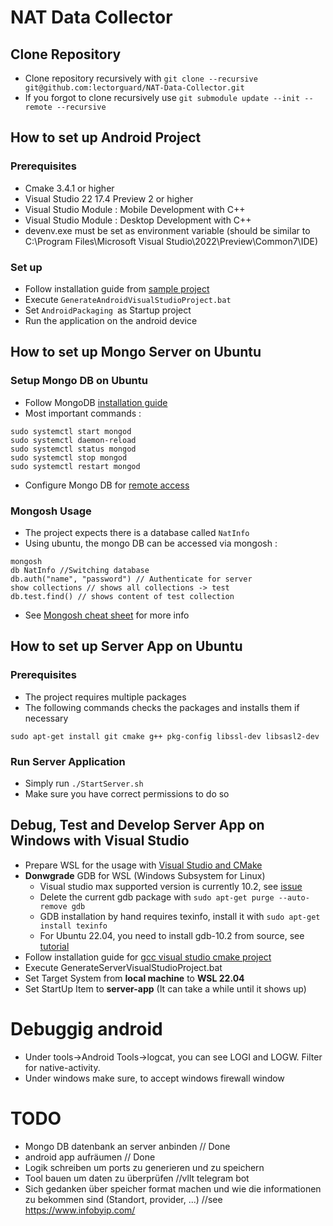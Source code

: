 # NAT Data Collector

## Clone Repository

* Clone repository recursively with `git clone --recursive git@github.com:lectorguard/NAT-Data-Collector.git`
* If you forgot to clone recursively use `git submodule update --init --remote --recursive`

## How to set up Android Project

### Prerequisites

* Cmake 3.4.1 or higher
* Visual Studio 22 17.4 Preview 2 or higher
* Visual Studio Module : Mobile Development with C++
* Visual Studio Module : Desktop Development with C++
* devenv.exe must be set as environment variable (should be similar to C:\Program Files\Microsoft Visual Studio\2022\Preview\Common7\IDE)

### Set up

* Follow installation guide from [sample project](https://github.com/lectorguard/Android-CMake-VisualStudio-Sample)
* Execute `GenerateAndroidVisualStudioProject.bat`
* Set `AndroidPackaging `as Startup project
* Run the application on the android device

## How to set up Mongo Server on Ubuntu

### Setup Mongo DB on Ubuntu

* Follow MongoDB [installation guide](https://www.mongodb.com/docs/manual/tutorial/install-mongodb-on-ubuntu/)
* Most important commands :
```
sudo systemctl start mongod
sudo systemctl daemon-reload
sudo systemctl status mongod
sudo systemctl stop mongod
sudo systemctl restart mongod
```
* Configure Mongo DB for [remote access](https://indianceo.medium.com/how-to-connect-to-your-remote-mongodb-server-68725a8e53f)

### Mongosh Usage

* The project expects there is a database called `NatInfo`
* Using ubuntu, the mongo DB can be accessed via mongosh : 
```
mongosh
db NatInfo //Switching database
db.auth("name", "password") // Authenticate for server
show collections // shows all collections -> test
db.test.find() // shows content of test collection
```
* See [Mongosh cheat sheet](https://www.mongodb.com/developer/products/mongodb/cheat-sheet/) for more info

## How to set up Server App on Ubuntu

### Prerequisites

* The project requires multiple packages
* The following commands checks the packages and installs them if necessary

`sudo apt-get install git cmake g++ pkg-config libssl-dev libsasl2-dev`

### Run Server Application

* Simply run `./StartServer.sh`
* Make sure you have correct permissions to do so

## Debug, Test and Develop Server App on Windows with Visual Studio

* Prepare WSL for the usage with [Visual Studio and CMake](https://learn.microsoft.com/en-us/cpp/build/walkthrough-build-debug-wsl2?view=msvc-170)
* **Donwgrade** GDB for WSL (Windows Subsystem for Linux) 
  * Visual studio max supported version is currently 10.2, see [issue](https://github.com/microsoft/vscode-cpptools/issues/9704)
  * Delete the current gdb package with `sudo apt-get purge --auto-remove gdb`
  * GDB installation by hand requires texinfo, install it with `sudo apt-get install texinfo`
  * For Ubuntu 22.04, you need to install gdb-10.2 from source, see [tutorial](http://www.gdbtutorial.com/tutorial/how-install-gdb)  
* Follow installation guide for [gcc visual studio cmake project](https://www.youtube.com/watch?v=IKI2w75aAow)
* Execute GenerateServerVisualStudioProject.bat
* Set Target System from **local machine** to **WSL 22.04**
* Set StartUp Item to **server-app** (It can take a while until it shows up)

# Debuggig android

* Under tools->Android Tools->logcat, you can see LOGI and LOGW. Filter for native-activity.
* Under windows make sure, to accept windows firewall window

# TODO

* Mongo DB datenbank an server anbinden // Done
* android app aufräumen // Done
* Logik schreiben um ports zu generieren und zu speichern
* Tool bauen um daten zu überprüfen //vllt telegram bot
* Sich gedanken über speicher format machen und wie die informationen zu bekommen sind (Standort, provider, ...) //see https://www.infobyip.com/


